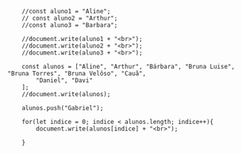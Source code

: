 
        //const aluno1 = "Aline";
        // const aluno2 = "Arthur";
        //const aluno3 = "Barbara";

        //document.write(aluno1 + "<br>");
        //document.write(aluno2 + "<br>");
        //document.write(aluno3 + "<br>"); 

        const alunos = ["Aline", "Arthur", "Bárbara", "Bruna Luise", "Bruna Torres", "Bruna Velôso", "Cauã",
            "Daniel", "Davi" 
        ];
        //document.write(alunos); 

        alunos.push("Gabriel");

        for(let indice = 0; indice < alunos.length; indice++){
            document.write(alunos[indice] + "<br>");

        }
